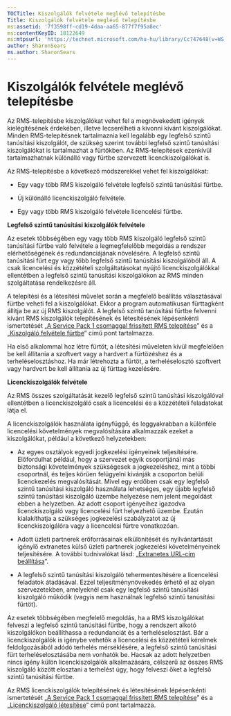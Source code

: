 ```yaml
---
TOCTitle: Kiszolgálók felvétele meglévő telepítésbe
Title: Kiszolgálók felvétele meglévő telepítésbe
ms:assetid: '7f3598ff-cd19-4daa-aa65-877f7f95a8ec'
ms:contentKeyID: 18122649
ms:mtpsurl: 'https://technet.microsoft.com/hu-hu/library/Cc747648(v=WS.10)'
author: SharonSears
ms.author: SharonSears
---
```


Kiszolgálók felvétele meglévő telepítésbe
=========================================

Az RMS-telepítésbe kiszolgálókat vehet fel a megnövekedett igények kielégítésének érdekében, illetve lecserélheti a kivonni kívánt kiszolgálókat. Minden RMS-telepítésnek tartalmaznia kell legalább egy legfelső szintű tanúsítási kiszolgálót, de szükség szerint további legfelső szintű tanúsítási kiszolgálókat is tartalmazhat a fürtökben. Az RMS-telepítések ezenkívül tartalmazhatnak különálló vagy fürtbe szervezett licenckiszolgálókat is.

Az RMS-telepítésbe a következő módszerekkel vehet fel kiszolgálókat:

-   Egy vagy több RMS kiszolgáló felvétele legfelső szintű tanúsítási fürtbe.

-   Új különálló licenckiszolgáló felvétele.

-   Egy vagy több RMS kiszolgáló felvétele licencelési fürtbe.

**Legfelső szintű tanúsítási kiszolgálók felvétele**

Az esetek többségében egy vagy több RMS kiszolgáló legfelső szintű tanúsítási fürtbe való felvétele a legmegfelelőbb megoldás a rendszer elérhetőségének és redundanciájának növelésére. A legfelső szintű tanúsítási fürt egy vagy több legfelső szintű tanúsítási kiszolgálóból áll. A csak licencelési és közzétételi szolgáltatásokat nyújtó licenckiszolgálókkal ellentétben a legfelső szintű tanúsítási kiszolgálókon az RMS minden szolgáltatása rendelkezésre áll.

A telepítési és a létesítési művelet során a megfelelő beállítás választásával fürtbe veheti fel a kiszolgálókat. Ekkor a program automatikusan fürttagként állítja be az új RMS kiszolgálót. A legfelső szintű tanúsítási fürtbe felvenni kívánt RMS kiszolgálók telepítésének és létesítésének lépésenkénti ismertetését „[A Service Pack 1 csomaggal frissített RMS telepítése](https://technet.microsoft.com/dab20175-a690-43f8-b943-768d289daa0d)” és a „[Kiszolgáló felvétele fürtbe](https://technet.microsoft.com/db635238-5528-4bec-9cc6-8244e2b3d733)” című pont tartalmazza.

Ha első alkalommal hoz létre fürtöt, a létesítési műveleten kívül megfelelően be kell állítania a szoftvert vagy a hardvert a fürtözéshez és a terheléselosztáshoz. Ha már létrehozta a fürtöt, a terheléselosztó szoftvert vagy hardvert be kell állítania az új fürttag kezelésére.

**Licenckiszolgálók felvétele**

Az RMS összes szolgáltatását kezelő legfelső szintű tanúsítási kiszolgálóval ellentétben a licenckiszolgáló csak a licencelési és a közzétételi feladatokat látja el.

A licenckiszolgálók használata igényfüggő, és leggyakrabban a különféle licencelési követelmények megvalósítására alkalmazzák ezeket a kiszolgálókat, például a következő helyzetekben:

-   Az egyes osztályok egyedi jogkezelési igényeinek teljesítésére. Előfordulhat például, hogy a szervezet egyik csoportjánál más biztonsági követelmények szükségesek a jogkezeléshez, mint a többi csoportnál, és teljes körűen felügyelni kívánják a csoporton belüli licenckezelés megvalósítását. Mivel egy erdőben csak egy legfelső szintű tanúsítási kiszolgáló használata lehetséges, egy újabb legfelső szintű tanúsítási kiszolgáló üzembe helyezése nem jelent megoldást ebben a helyzetben. Az adott csoport igényeihez igazodva licenckiszolgáló vagy licencelési fürt helyezhető üzembe. Ezután kialakíthatja a szükséges jogkezelési szabályzatot az új licenckiszolgálóra vagy a licencelési fürtre vonatkozóan.

-   Adott üzleti partnerek erőforrásainak elkülönítését és nyilvántartását igénylő extranetes külső üzleti partnerek jogkezelési követelményeinek teljesítésére. A további tudnivalókat lásd: „[Extranetes URL-cím beállítása](https://technet.microsoft.com/88fec9ff-c96c-4d20-8856-0485e7507572)”.

-   A legfelső szintű tanúsítási kiszolgáló tehermentesítésére a licencelési feladatok átadásával. Ezzel teljesítménynövekedés érhető el az olyan szervezetekben, amelyeknél csak egy legfelső szintű tanúsítási kiszolgáló működik (vagyis nem használnak legfelső szintű tanúsítási fürtöt).

Az esetek többségében megfelelő megoldás, ha a RMS kiszolgálókat felveszi a legfelső szintű tanúsítási fürtbe, hogy a rendszert alkotó kiszolgálókon beállíthassa a redundanciát és a terheléselosztást. Bár a licenckiszolgálók is igénybe vehetők a licencelési és közzétételi kérelmek feldolgozásából adódó terhelés mérséklésére, a legfelső szintű tanúsítási fürt terheléselosztásába nem vonhatók be. Hacsak az adott helyzetben nincs igény külön licenckiszolgálók alkalmazására, célszerű az összes RMS kiszolgáló között elosztani a terhelést úgy, hogy felveszi őket a legfelső szintű tanúsítási fürtbe.

Az RMS licenckiszolgálók telepítésének és létesítésének lépésenkénti ismertetését „[A Service Pack 1 csomaggal frissített RMS telepítése](https://technet.microsoft.com/dab20175-a690-43f8-b943-768d289daa0d)” és a „[Licenckiszolgáló létesítése](https://technet.microsoft.com/4d67b898-0ba9-4eef-ab7d-ee0ca55a688e)” című pont tartalmazza.